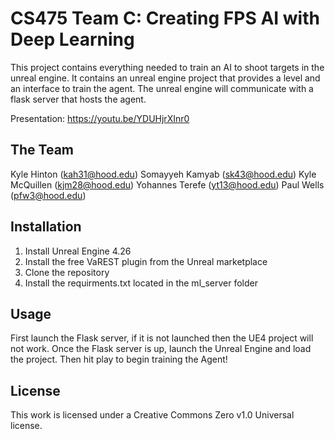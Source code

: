 # CS475 Team C: Creating FPS AI with Deep Learning
This project contains everything needed to train an AI to shoot targets in the unreal engine. It contains
an unreal engine project that provides a level and an interface to train the agent. The unreal engine will
communicate with a flask server that hosts the agent.

Presentation: https://youtu.be/YDUHjrXInr0

## The Team
Kyle Hinton (kah31@hood.edu)
Somayyeh Kamyab (sk43@hood.edu)
Kyle McQuillen (kjm28@hood.edu)
Yohannes Terefe (yt13@hood.edu)
Paul Wells (pfw3@hood.edu)

## Installation
1. Install Unreal Engine 4.26
2. Install the free VaREST plugin from the Unreal marketplace
3. Clone the repository
4. Install the requirments.txt located in the ml_server folder

## Usage
First launch the Flask server, if it is not launched then the UE4 project will not work. Once the Flask server is up, launch the Unreal Engine and load the project. Then hit play to begin training the Agent!

## License
This work is licensed under a Creative Commons Zero v1.0 Universal license.